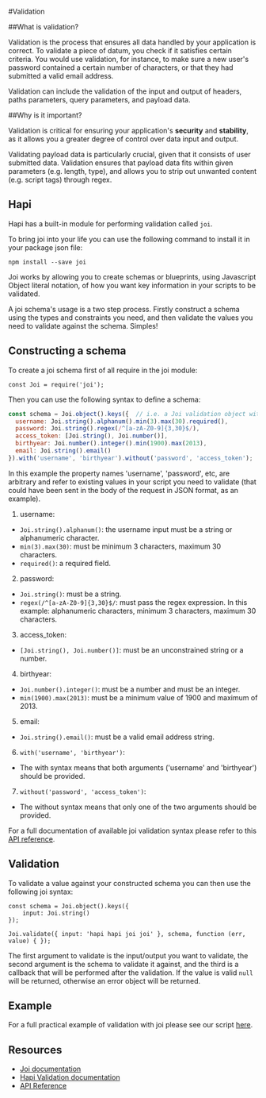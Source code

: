 #Validation

##What is validation?

Validation is the process that ensures all data handled by your application is correct. To validate a piece of datum, you check if it satisfies certain criteria. You would use validation, for instance, to make sure a new user's password contained a certain number of characters, or that they had submitted a valid email address.

Validation can include the validation of the input and output of headers, paths parameters, query parameters, and payload data.

##Why is it important?

Validation is critical for ensuring your application's __security__ and __stability__, as it allows you a greater degree of control over data input and output.

Validating payload data is particularly crucial, given that it consists of user submitted data. Validation ensures that payload data fits within given parameters (e.g. length, type), and allows you to strip out unwanted content (e.g. script tags) through regex.

## Hapi

Hapi has a built-in module for performing validation called `joi`.

To bring joi into your life you can use the following command to install it in your
package json file:

`npm install --save joi`

Joi works by allowing you to create schemas or blueprints, using Javascript
Object literal notation, of how you want key information in your scripts to be validated.

A joi schema's usage is a two step process. Firstly construct a schema using the types and
constraints you need, and then validate the values you need to validate against
the schema. Simples!

## Constructing a schema

To create a joi schema first of all require in the joi module:

`const Joi = require('joi');`

Then you can use the following syntax to define a schema:

```javascript
const schema = Joi.object().keys({  // i.e. a Joi validation object with the following keys
  username: Joi.string().alphanum().min(3).max(30).required(),
  password: Joi.string().regex(/^[a-zA-Z0-9]{3,30}$/),
  access_token: [Joi.string(), Joi.number()],
  birthyear: Joi.number().integer().min(1900).max(2013),
  email: Joi.string().email()
}).with('username', 'birthyear').without('password', 'access_token');
```

In this example the property names 'username', 'password', etc, are arbitrary and refer
to existing values in your script you need to validate (that could have been sent in the body of
the request in JSON format, as an example).

1. username:
* `Joi.string().alphanum()`: the username input must be a string
or alphanumeric character.
* `min(3).max(30)`: must be minimum 3 characters, maximum 30 characters.
* `required()`: a required field.

2. password:
* `Joi.string()`: must be a string.
* `regex(/^[a-zA-Z0-9]{3,30}$/`: must pass the regex expression. In this example: alphanumeric characters, minimum 3 characters, maximum 30 characters.
3. access_token:
* `[Joi.string(), Joi.number()]`: must be an unconstrained string or a number.
4. birthyear:
* `Joi.number().integer()`: must be a number and must be an integer.
* `min(1900).max(2013)`: must be a minimum value of 1900 and maximum of 2013.
5. email:
* `Joi.string().email()`: must be a valid email address string.
6. `with('username', 'birthyear')`:
* The with syntax means that both arguments ('username' and 'birthyear') should be provided.
7. `without('password', 'access_token')`:
* The without syntax means that only one of the two arguments should be provided.

For a full documentation of available joi validation syntax please refer to this [API reference](https://github.com/hapijs/joi/blob/v9.0.1/API.md).

## Validation

To validate a value against your constructed schema you can then use the following joi syntax:

```
const schema = Joi.object().keys({
    input: Joi.string()
});

Joi.validate({ input: 'hapi hapi joi joi' }, schema, function (err, value) { });
```

The first argument to validate is the input/output you want to validate, the second argument is
the schema to validate it against, and the third is a callback that will be performed after the validation.
If the value is valid `null` will be returned, otherwise an error object will be returned.

## Example

For a full practical example of validation with joi please see our script [here](https://github.com/FAC8/READMES/blob/master/Week7/validation/validation-example-joi/index.js).

## Resources

* [Joi documentation](https://github.com/hapijs/joi)
* [Hapi Validation documentation](http://hapijs.com/tutorials/validation)
* [API Reference](https://github.com/hapijs/joi/blob/v9.0.1/API.md)
